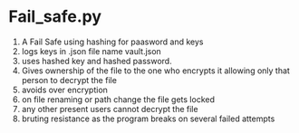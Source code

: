 # Fail_safe.py


1. A Fail Safe using hashing for paasword and keys
2. logs keys in .json file name vault.json
3. uses hashed key and hashed password.
4. Gives ownership of the file to the one who encrypts it allowing only that person to decrypt the file
5. avoids over encryption
6. on file renaming or path change the file gets locked 
7. any other present users cannot decrypt the file
8. bruting resistance as the program breaks on several failed attempts

